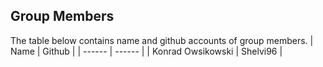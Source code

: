 ## Group Members
The table below contains name and github accounts of group members.
| Name | Github |
| ------ | ------ |
| Konrad Owsikowski | Shelvi96 |
